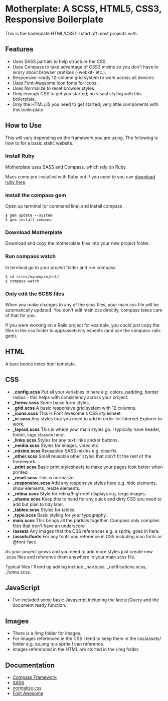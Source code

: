# Motherplate: A SCSS, HTML5, CSS3, Responsive Boilerplate
This is the boilerplate HTML/CSS I'll start off most projects with.

## Features
* Uses SASS partials to help structure the CSS.
* Uses Compass to take advantage of CSS3 mixins so you don't have to worry about browser prefixes (-webkit- etc.).
* Responsive-ready 12-column grid system to work across all devices.
* Uses Font-Awesome icon fonts for icons.
* Uses Normalize to reset browser styles.
* Only enough CSS to get you started; no visual styling with this boilerplate.
* Only the HTML/JS you need to get started; very little components with this boilerplate.

## How to Use
This will vary depending on the framework you are using. The following is how to for a basic static website.

### Install Ruby
Motherplate uses SASS and Compass, which rely on Ruby.

Macs come pre-installed with Ruby but if you need to you can <a href="http://www.ruby-lang.org/en/downloads/">download ruby here</a>.

### Install the compass gem
Open up terminal (or command line) and install compass .
```
$ gem update --system 
$ gem install compass
```

### Download Motherplate
Download and copy the motherplate files into your new project folder.

### Run compass watch
In terminal go to your project folder and run compass.
```
$ cd sites/mynewproject/
$ compass watch
```

### Only edit the SCSS files
When you make changes to any of the scss files, your main.css file will be automatically updated.
You don't edit main.css directly, compass takes care of that for you.

If you were working on a Rails project for example, you could just copy the files in the css folder to app/assets/stylesheets (and use the compass-rails gem).

## HTML
A bare bones index.html template.

## CSS
* **_config.scss** Put all your variables in here e.g. colors, padding, border radius - this helps with consistency across your project.
* **_forms.scss** Some basic form styles.
* **_grid.scss** A basic responsive grid system with 12 columns.
* **_icons.scss** This is Font Awesome's CSS stylesheet.
* **_ie.scss** Any styles that you need to add in order for Internet Explorer to work.
* **_layout.scss** This is where your main styles go. I typically have header, footer, logo classes here.
* **_links.scss** Styles for any text links and/or buttons.
* **_media.scss** Styles for images, video etc.
* **_mixins.scss** Reusabled SASS mixins e.g. clearfix.
* **_other.scss** Small reusable other styles that don't fit the rest of the framework.
* **_print.scss** Basic print stylesheets to make your pages look better when printed.
* **_reset.scss** This is normalize.
* **_responsive.scss** Add any responsive styles here e.g. hide elements, show elements, resize elements.
* **_retina.scss** Style for retina/high-def displays e.g. large images.
* **_shame.scss** Keep this to hand for any quick and dirty CSS you need to add but plan to tidy later.
* **_tables.scss** Styles for tables.
* **_type.scss** Basic styling for your typography.
* **main.scss** This brings all the partials together. Compass only compiles files that don't have an underscore
* **/assets** Any images that the CSS references e.g. a sprite, goes in here.
* **/assets/fonts** For any fonts you reference in CSS including icon fonts or @font-face.

As your project grows and you need to add more styles just create new .scss files and reference them anywhere in your main.scss file.

Typical files I'll end up adding include _nav.scss, _notifications.scss, _home.scss.

## JavaScript ##
* I've included some basic Javascript including the latest jQuery and the document ready function.

## Images ##
* There is a /img folder for images.
* For images referenced in the CSS I tend to keep them in the css/assets/ folder e.g. sp.png is a sprite I can reference.
* Images referenced in the HTML are storted in the /img folder.

## Documentation ##
* <a href="http://compass-style.org/">Compass Framework</a>
* <a href="http://sass-lang.com/">SASS</a>
* <a href="http://necolas.github.com/normalize.css/">normalize.css</a>
* <a href="http://fontawesome.io/">Font Awesome</a>
